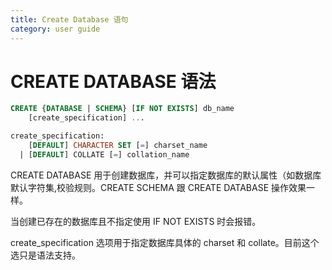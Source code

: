 ```yaml
---
title: Create Database 语句
category: user guide
---
```


# CREATE DATABASE 语法

```sql
CREATE {DATABASE | SCHEMA} [IF NOT EXISTS] db_name
    [create_specification] ...

create_specification:
    [DEFAULT] CHARACTER SET [=] charset_name
  | [DEFAULT] COLLATE [=] collation_name
```
CREATE DATABASE 用于创建数据库，并可以指定数据库的默认属性（如数据库默认字符集,校验规则。CREATE SCHEMA 跟 CREATE DATABASE 操作效果一样。
  
当创建已存在的数据库且不指定使用 IF NOT EXISTS 时会报错。

create_specification 选项用于指定数据库具体的 charset 和 collate。目前这个选只是语法支持。